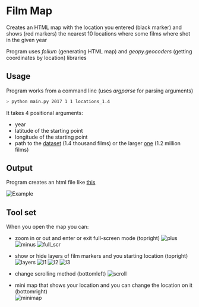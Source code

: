 # Film Map
Creates an HTML map with the location you entered (black marker) and shows (red markers) the nearest 10 locations where some films where shot in the given year

Program uses *folium* (generating HTML map) and *geopy.geocoders* (getting coordinates by location) libraries

## Usage
Program works from a command line (uses *argparse* for parsing arguments)
```bash
> python main.py 2017 1 1 locations_1.4
```
It takes 4 positional arguments:
- year 
- latitude of the starting point
- longitude of the starting point
- path to the [dataset](https://github.com/beheni/WebMap/blob/main/locations_1.4.list) (1.4 thousand films) or the larger [one](https://drive.google.com/file/d/1pGvc8CUQu_RU1e-yFkdmLIu3zPjKIYy0/view?usp=sharing) (1.2 million films)

##  Output
Program creates an html file like [this](https://github.com/beheni/WebMap/blob/main/Map_exmpl.html)

![Example](https://github.com/beheni/WebMap/blob/main/map_example.PNG)

## Tool set
When you open the map you can:
- zoom in or out and enter or exit full-screen mode (topright) ![plus](https://user-images.githubusercontent.com/91615487/153141864-358904da-fabf-4cef-87a4-0a152a71f6ab.PNG) ![minus](https://user-images.githubusercontent.com/91615487/153141861-7df705fe-f22c-4b63-932a-072d33f07d22.PNG) ![full_scr](https://user-images.githubusercontent.com/91615487/153141866-04988c63-91c3-4bb0-bd25-3f340dbb726c.PNG)

- show or hide layers of film markers and you starting location (topright) ![layers](https://user-images.githubusercontent.com/91615487/153140867-5fc5e19c-2b25-43f3-a426-0ba207b8cb94.PNG) ![l1](https://user-images.githubusercontent.com/91615487/153142181-d985a06c-785d-41c0-a46b-6a57aefa2a68.PNG) ![l2](https://user-images.githubusercontent.com/91615487/153142188-a61f6dc9-934a-4c00-9c69-9e40f7b57b8c.PNG) ![l3](https://user-images.githubusercontent.com/91615487/153142192-c5b3c956-ec71-4014-b8bb-4a255a271189.PNG)
- change scrolling method (bottomleft) ![scroll](https://user-images.githubusercontent.com/91615487/153141499-2b8f6750-f179-4c86-afa7-fa78dfa49328.PNG)
- mini map that shows your location and you can change the location on it (bottomright)   
![minimap](https://user-images.githubusercontent.com/91615487/153144351-200b422b-6fa1-43d1-803a-bf4f4dabdf01.PNG)
